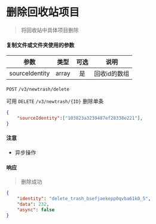 # 删除回收站项目

> 将回收站中具体项目删除

#### 复制文件或文件夹使用的参数

|  参数  	|  类型  	| 可选 	|           说明           	|
|:------:	|:------:	|:----:	|:------------------------:	|
|  sourceIdentity  	| array<string> 	|  是  	|  回收id的数组 	|


```POST``` ```/v3/newtrash/delete```

可用 ```DELETE``` ```/v3/newtrash/{ID}``` 删除单条



```json
{
	"sourceIdentity":["103823a3239487ef28338e221"],
}
```




#### 注意

* 异步操作

#### 响应

> 删除成功

```json
{
    "identity": "delete_trash_bsefjaekepp0qvba61k0_5",
    "data": 232,
    "async": false
}
```
